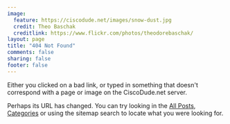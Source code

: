 ```yaml
---
image:
  feature: https://ciscodude.net/images/snow-dust.jpg
  credit: Theo Baschak
  creditlink: https://www.flickr.com/photos/theodorebaschak/
layout: page
title: "404 Not Found"
comments: false
sharing: false
footer: false
---
```

Either you clicked on a bad link, or typed in something that doesn't correspond
with a page or image on the CiscoDude.net server. 

Perhaps its URL has changed. You can try looking in the [All Posts](/), [Categories](/categories/) or using the sitemap search to locate what you were looking for.

